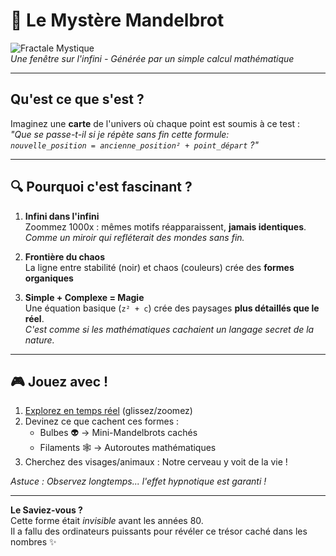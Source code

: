 # 🌠 Le Mystère Mandelbrot

![Fractale Mystique](Ethereal_Mandala_6107.png)  
*Une fenêtre sur l'infini - Générée par un simple calcul mathématique*

---

## Qu'est ce que s'est ?

Imaginez une **carte** de l'univers où chaque point est soumis à ce test :  
_"Que se passe-t-il si je répète sans fin cette formule:  
`nouvelle_position = ancienne_position² + point_départ` ?"_

---

## 🔍 Pourquoi c'est fascinant ?

1. **Infini dans l'infini**  
   Zoommez 1000x : mêmes motifs réapparaissent, **jamais identiques**.  
   *Comme un miroir qui refléterait des mondes sans fin.*

2. **Frontière du chaos**  
   La ligne entre stabilité (noir) et chaos (couleurs) crée des **formes organiques**

3. **Simple + Complexe = Magie**  
   Une équation basique (`z² + c`) crée des paysages **plus détaillés que le réel**.  
   *C'est comme si les mathématiques cachaient un langage secret de la nature.*


---

## 🎮 Jouez avec ! 

1. [Explorez en temps réel](https://mandelbrot.surge.sh) (glissez/zoomez)  
2. Devinez ce que cachent ces formes :  
   - Bulbes 👽 → Mini-Mandelbrots cachés  
   - Filaments 🕸️ → Autoroutes mathématiques  
3. Cherchez des visages/animaux : Notre cerveau y voit de la vie !

*Astuce : Observez longtemps... l'effet hypnotique est garanti !*

---

**Le Saviez-vous ?**  
Cette forme était *invisible* avant les années 80.  
Il a fallu des ordinateurs puissants pour révéler ce trésor caché dans les nombres ✨

